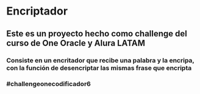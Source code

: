 # Encriptador
 
 ## Este es un proyecto hecho como challenge del curso de One Oracle y Alura LATAM

 ### Consiste en un encritador que recibe una palabra y la encripa, con la función de desencriptar las mismas frase que encripta

 ### #challengeonecodificador6
